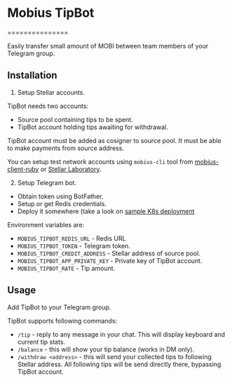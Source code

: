 # Mobius TipBot
===============

Easily transfer small amount of MOBI between team members of your Telegram group.

## Installation

1. Setup Stellar accounts.

TipBot needs two accounts:

* Source pool containing tips to be spent.
* TipBot account holding tips awaiting for withdrawal.

TipBot account must be added as cosigner to source pool. It must be able to make payments from source address.

You can setup test network accounts using `mobius-cli` tool from [mobius-client-ruby](https://github.com/mobius-network/mobius-client-ruby) or [Stellar Laboratory](https://stellar.org/laboratory).

2. Setup Telegram bot.

* Obtain token using BotFather.
* Setup or get Redis credentials.
* Deploy it somewhere (take a look on [sample K8s deployment](deploy/deployment.yaml)

Environment variables are:

* `MOBIUS_TIPBOT_REDIS_URL` - Redis URL
* `MOBIUS_TIPBOT_TOKEN` - Telegram token.
* `MOBIUS_TIPBOT_CREDIT_ADDRESS` - Stellar address of source pool.
* `MOBIUS_TIPBOT_APP_PRIVATE_KEY` - Private key of TipBot account.
* `MOBIUS_TIPBOT_RATE` - Tip amount.

## Usage

Add TipBot to your Telegram group.

TipBot supports following commands:
* `/tip` - reply to any message in your chat. This will display keyboard and current tip stats.
* `/balance` - this will show your tip balance (works in DM only).
* `/withdraw <address>` - this will send your collected tips to following Stellar address. All following tips will be send directly there, bypassing TipBot account.
